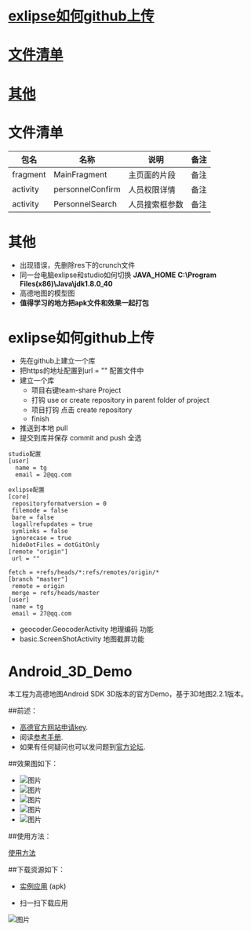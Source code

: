 # [exlipse如何github上传](#20171228_1)
# [文件清单](#20171228_2)
# [其他](#20171228_3)

<h1 id="20171228_2">文件清单</h1>

|包名|名称|说明|备注|
|--|--|--|--|
|fragment|MainFragment|主页面的片段|备注|
|activity|personnelConfirm|人员权限详情|备注|
|activity|PersonnelSearch|人员搜索框参数|备注|
<h1 id="20171228_3">其他</h1>

- 出现错误，先删除res下的crunch文件
- 同一台电脑exlipse和studio如何切换
 **JAVA_HOME**
**C:\Program Files(x86)\Java\jdk1.8.0_40**
- 高德地图的模型图
- **值得学习的地方把apk文件和效果一起打包**
<h1 id="20171228_1">exlipse如何github上传</h1>

- 先在github上建立一个库
- 把https的地址配置到url = "" 配置文件中
- 建立一个库
	- 项目右键team-share Project 
	- 打钩 use or create repository in parent folder of project
	- 项目打钩  点击 create repository
	- finish
- 推送到本地 pull
- 提交到库并保存 commit and push  全选

```
studio配置
[user]
  name = tg
  email = 2@qq.com

exlipse配置
[core]
 repositoryformatversion = 0
 filemode = false
 bare = false
 logallrefupdates = true
 symlinks = false
 ignorecase = true
 hideDotFiles = dotGitOnly
[remote "origin"]
 url = "" 

fetch = +refs/heads/*:refs/remotes/origin/*
[branch "master"]
 remote = origin
 merge = refs/heads/master
[user]
 name = tg
 email = 27@qq.com

```

- geocoder.GeocoderActivity  地理编码 功能
- basic.ScreenShotActivity  地图截屏功能


Android_3D_Demo
===============
本工程为高德地图Android SDK 3D版本的官方Demo，基于3D地图2.2.1版本。

##前述：
 
- [高德官方网站申请key](http://id.amap.com/?ref=http%3A%2F%2Fapi.amap.com%2Fkey%2F).
- 阅读[参考手册](http://api.amap.com/Public/reference/Android%20API%20v2/).
- 如果有任何疑问也可以发问题到[官方论坛](http://bbs.amap.com/forum.php?gid=1).

##效果图如下：

* ![图片](https://raw.githubusercontent.com/amapapi/Android_3D_Demo/master/resource/%E5%9F%BA%E6%9C%AC%E5%8A%9F%E8%83%BD.jpg)
* ![图片](https://raw.githubusercontent.com/amapapi/Android_3D_Demo/master/resource/%E6%90%9C%E7%B4%A2%E5%8A%9F%E8%83%BD.jpg)
* ![图片](https://raw.githubusercontent.com/amapapi/Android_3D_Demo/master/resource/%E8%B7%AF%E5%BE%84%E8%A7%84%E5%88%92%E5%8A%9F%E8%83%BD.jpg)
* ![图片](https://raw.githubusercontent.com/amapapi/Android_3D_Demo/master/resource/%E5%8A%9F%E8%83%BD.jpg)
* ![图片](https://raw.githubusercontent.com/amapapi/Android_3D_Demo/master/resource/%E5%85%B6%E4%BB%96%E5%8A%9F%E8%83%BD.jpg)

##使用方法：

[使用方法](http://developer.amap.com/api/android-sdk/summary/)

##下载资源如下：

+ [实例应用](https://github.com/amapapi/Android_3D_Demo/raw/master/resource/AMapApiV2Demo.apk) (apk)

+ 扫一扫下载应用

![图片](https://raw.githubusercontent.com/amapapi/Android_3D_Demo/master/resource/%E4%BA%8C%E7%BB%B4%E7%A0%81.png )
